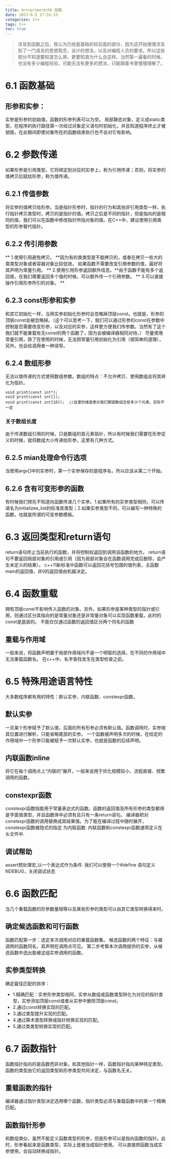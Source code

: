 ```yaml
---
title: 《c++primer》ch6 函数
date: 2017-6-5 17:55:33
categories: C++
tags: C++
toc: true
---
```

> 涉及到函数之后，我认为已经是基础的较后面的部分，因为这开始慢慢涉及到了一门语言的思想观念，设计的想法，以及对编程人员的要求。所以这些部分不知道要知道怎么用，更要知道为什么会这样。当然第一遍看的时候，也没有多少编程经验，可能无法有更多的想法，只能跟着书里慢慢理解了。


<!-- more -->
# 6.1 函数基础
## 形参和实参：
实参是形参的初始值，函数的形参列表可以为空。
局部静态对象，定义成static类型，在程序的执行路径第一次经过对象定义语句时初始化，并且知道程序终止才被销毁，在此期间即使对象所在的函数结束执行也不会对它有影响。
# 6.2 参数传递
如果形参是引用类型，它将绑定到对应的实参上，称为引用传递；否则，将实参的值拷贝后赋给形参，称为值传递。
## 6.2.1 传值参数
将实参的值拷贝给形参。当是指针形参时，指针的行为和其他非引用类型一样，执行指针拷贝类型时，拷贝的是指针的值。拷贝之后是不同的指针，但是指向的是相同的值，我们可以在函数中修改指针所指对象的值。在C++中，建议使用引用类型的形参替代指针。
## 6.2.2 传引用参数
** 1.使用引用避免拷贝。 **因为有的类类型是不能拷贝的，或者在拷贝一些大的类类型对象或者容器对象比较低效。
如果函数不需要改变引用参数的值，最好将其声明为常量引用。
** 2.使用引用形参返回额外信息。**由于函数不能有多个返回值，在我们需要返回多个值的时候，可以额外传一个引用参数。
** 3.可以直接操作引用形参所引的对象。 **
## 6.2.3 const形参和实参
和其它初始化一样，当用实参初始化形参时会忽略掉顶层const。也就是，形参的顶层const会被忽略掉。（这个可以思考一下，我们可以通过形参的const在参数中控制是否需要改变形参，以及对应的实参，这样更方便我们传参数。当然有了这个我们就不能重载有无const的两个函数了，因为会被编译器相同对待。）
尽量使用常量引用，除了在使用的时候，无法把常量引用初始化为引用（很简单的道理），另外，也会给调用者一种误导。
## 6.2.4 数组形参
无法以值传递的方式使用数组参数。数组的特点：不允许拷贝、使用数组会将其转化为指针。
```
void print(const int*);
void print(const int[]);
void print(const int[10]);  //这里的维度表示我们期望数组含有多少个元素，实际不一定
```
### 关于数组长度
由于传递数组引用的时候，只是数组的首元素指针，所以有时候我们需要在形参定义的时候，就将数组大小传递给形参。这里有几种方式。
## 6.2.5 mian处理命令行选项
当使用argv[]中的实参时，第一个实参保存的是程序名，所以应该从第二个开始。
## 6.2.6 含有可变形参的函数
有时候我们预先不知道向函数传递几个实参。1.如果所有的实参类型相同，可以传递名为initializee_list的标准库类型；2.如果实参类型不同，可以编写一种特殊的函数，也就是所谓的可变参数模板。
# 6.3 返回类型和return语句
return语句终止当前执行的函数，并将控制权返回到调用该函数的地方。
return语句不要返回局部对象的引用或引用（因为局部对象会在函数调用完成后删除，会产生未定义的结果）。
c++11新标准中函数可以返回花括号包围的值列表，主函数main的返回值，非0的返回值由机器决定。
# 6.4 函数重载
拥有顶层const不影响传入函数的对象。另外，如果形参是某种类型的指针或引用，则通过区分其指向的是常量对象还是非常量对象可以实现函数重载，此时的const是底层的。
不能仅仅通过函数的返回值区分两个同名的函数
## 重载与作用域
一般来说，将函数声明置于局部作用域内不是一个明智的选择。在不同的作用域中无法重载函数名。
在c++中，名字查找发生在类型检查之前。
# 6.5 特殊用途语言特性
大多数程序都有用的特性：默认实参、内联函数、constexpr函数。
## 默认实参
一旦某个形参赋予了默认值，后面的所有形参必须有默认值。函数调用时，实参按其位置进行解析，只能省略尾部的实参。
一个函数被声明多次的时候，在给定的作用域中一个形参只能被赋予一次默认实参，也就是函数的后续声明。
## 内联函数inline
将它在每个调用点上“内联的”展开，一般来说用于优化规模较小、流程直接、频繁调用的函数。
## constexpr函数
constexpr函数指能用于常量表达式的函数。函数的返回值及所有形参的类型都得是字面值类型，并且函数体中必须有且只有一条return语句。
编译器把对constexpr函数的调用替换成其结果值。为了能在编译过程中随时展开，constexpr函数被隐式的指定 为内联函数.
内联函数和constexpr函数通常定义在头文件中.
## 调试帮助
assert预处理宏,以一个表达式作为条件.
我们可以使用一个#define 语句定义NDEBUG，关闭调试状态
# 6.6 函数匹配
当几个重载函数的形参数量相等以及某些形参的类型可以由其它类型转换得来时。
## 确定候选函数和可行函数
函数匹配第一步：选定本次调用对应的重载函数集。
候选函数的两个特征：与被调用的函数同名，其声明在调用点可见。
第二步考察本次调用提供的实参，从候选函数中选出能被这组实参调用的函数。
## 实参类型转换
确定最佳匹配的排序：
* 1.精确匹配：实参形参类型相同，实参从数组或函数类型转化为对应的指针类型，实参添加顶层const或者从实参中删除顶层const。
* 2.通过const转换实现的匹配。
* 3.通过类型提升实现的匹配。
* 4.通过算术类型转换或指针转换实现的匹配。
* 5.通过类类型转换实现的匹配。

# 6.7 函数指针
函数指针指向的是函数而非对象。和其他指针一样，函数指针指向某种特定类型。函数的类型由它的返回类型和形参类型共同决定，与函数名无关。
## 重载函数的指针
编译器通过指针类型决定选用哪个函数，指针类型必须与重载函数中的某一个精确匹配。
## 函数指针形参
和数组类似，虽然不能定义函数类型的形参，但是形参可以是指向函数的指针。此时，形参看起来是函数类型，实际上是被当成指针使用。
可以直接把函数当成实参使用，会自动转换成指针。


